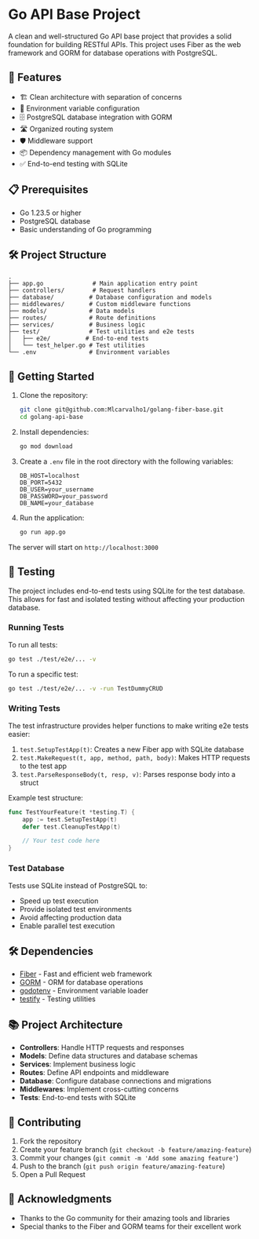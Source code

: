 # Go API Base Project

A clean and well-structured Go API base project that provides a solid foundation for building RESTful APIs. This project uses Fiber as the web framework and GORM for database operations with PostgreSQL.

## 🚀 Features

- 🏗️ Clean architecture with separation of concerns
- 🔐 Environment variable configuration
- 🗄️ PostgreSQL database integration with GORM
- 🛣️ Organized routing system
- 🛡️ Middleware support
- 📦 Dependency management with Go modules
- ✅ End-to-end testing with SQLite

## 📋 Prerequisites

- Go 1.23.5 or higher
- PostgreSQL database
- Basic understanding of Go programming

## 🛠️ Project Structure

```
.
├── app.go              # Main application entry point
├── controllers/        # Request handlers
├── database/          # Database configuration and models
├── middlewares/       # Custom middleware functions
├── models/            # Data models
├── routes/            # Route definitions
├── services/          # Business logic
├── test/              # Test utilities and e2e tests
│   ├── e2e/          # End-to-end tests
│   └── test_helper.go # Test utilities
└── .env               # Environment variables
```

## 🚀 Getting Started

1. Clone the repository:
   ```bash
   git clone git@github.com:Mlcarvalho1/golang-fiber-base.git
   cd golang-api-base
   ```

2. Install dependencies:
   ```bash
   go mod download
   ```

3. Create a `.env` file in the root directory with the following variables:
   ```
   DB_HOST=localhost
   DB_PORT=5432
   DB_USER=your_username
   DB_PASSWORD=your_password
   DB_NAME=your_database
   ```

4. Run the application:
   ```bash
   go run app.go
   ```

The server will start on `http://localhost:3000`

## 🧪 Testing

The project includes end-to-end tests using SQLite for the test database. This allows for fast and isolated testing without affecting your production database.

### Running Tests

To run all tests:
```bash
go test ./test/e2e/... -v
```

To run a specific test:
```bash
go test ./test/e2e/... -v -run TestDummyCRUD
```

### Writing Tests

The test infrastructure provides helper functions to make writing e2e tests easier:

1. `test.SetupTestApp(t)`: Creates a new Fiber app with SQLite database
2. `test.MakeRequest(t, app, method, path, body)`: Makes HTTP requests to the test app
3. `test.ParseResponseBody(t, resp, v)`: Parses response body into a struct

Example test structure:
```go
func TestYourFeature(t *testing.T) {
    app := test.SetupTestApp(t)
    defer test.CleanupTestApp(t)

    // Your test code here
}
```

### Test Database

Tests use SQLite instead of PostgreSQL to:
- Speed up test execution
- Provide isolated test environments
- Avoid affecting production data
- Enable parallel test execution

## 🛠️ Dependencies

- [Fiber](https://github.com/gofiber/fiber) - Fast and efficient web framework
- [GORM](https://gorm.io/) - ORM for database operations
- [godotenv](https://github.com/joho/godotenv) - Environment variable loader
- [testify](https://github.com/stretchr/testify) - Testing utilities

## 📚 Project Architecture

- **Controllers**: Handle HTTP requests and responses
- **Models**: Define data structures and database schemas
- **Services**: Implement business logic
- **Routes**: Define API endpoints and middleware
- **Database**: Configure database connections and migrations
- **Middlewares**: Implement cross-cutting concerns
- **Tests**: End-to-end tests with SQLite

## 🤝 Contributing

1. Fork the repository
2. Create your feature branch (`git checkout -b feature/amazing-feature`)
3. Commit your changes (`git commit -m 'Add some amazing feature'`)
4. Push to the branch (`git push origin feature/amazing-feature`)
5. Open a Pull Request

## 🙏 Acknowledgments

- Thanks to the Go community for their amazing tools and libraries
- Special thanks to the Fiber and GORM teams for their excellent work
